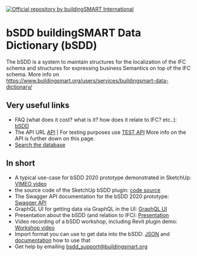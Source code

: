 [![Official repository by buildingSMART International](https://img.shields.io/badge/buildingSMART-Official%20Repository-orange.svg)](https://www.buildingsmart.org/)


# bSDD buildingSMART Data Dictionary (bSDD)
The bSDD is a system to maintain structures for the localization of the IFC schema and structures for expressing business Semantics on top of the IFC schema. 
More info on https://www.buildingsmart.org/users/services/buildingsmart-data-dictionary/

## Very useful links

 * FAQ (what does it cost? what is it? how does it relate to IFC? etc..): [bSDD](https://www.buildingsmart.org/users/services/buildingsmart-data-dictionary/)
 * The API URL [API](https://API.bsdd.buildingsmart.org/) | For testing purposes use [TEST API](https://test.bsdd.buildingsmart.org/swagger/index.html) More info on the API is further down on this page.
 * [Search the database](https://search.bsdd.buildingsmart.org/)

## In short

* A typical use-case for bSDD 2020 prototype demonstrated in SketchUp: [VIMEO video](https://vimeo.com/446417661/ff8b6605d3)
* the source code of the SketchUp bSDD plugin: [code source](https://github.com/DigiBase-VolkerWessels/SketchUp-bsDD-plugin)
* The Swagger API documentation for the bSDD 2020 prototype: [Swagger API](https://test.bsdd.buildingsmart.org/swagger/index.html)
* GraphQL UI for getting data via GraphQL in the UI: [GraphQL UI](https://test.bsdd.buildingsmart.org/graphiql)
* Presentation about the bSDD (and relation to IFC): [Presentation](https://www.slideshare.net/berlotti/20200903-the-2020-buildingsmart-data-dictionary-prototype-bsdd)
* Video recording of a bSDD workshop, including Revit plugin demo: [Workshop video](https://app.box.com/s/lndnjrbx80n87eg1eq1zhhbqoz8hfmyz/file/720558204462 (start at 1.44.00))
* Import format you can use to get data into the bSDD: [JSON](https://github.com/buildingSMART/bSDD/blob/master/Model/Import%20Model/bsdd-import-model.json) and [documentation](https://github.com/buildingSMART/bSDD/blob/master/Model/Import%20Model/bSDD%20JSON%20import%20model.md) how to use that
* Get help by emailing bsdd_support@buildingsmart.org


